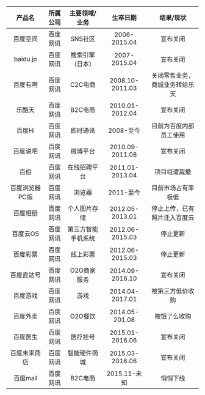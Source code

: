 |产品名   | 所属公司  |主要领域/业务   | 生卒日期  | 结果/现状  |
| :------------: | :------------: | :------------: | :------------: | :------------: |
| 百度空间 | 百度网讯 | SNS社区 | 2006-2015.04 | 宣布关闭 |
| baidu.jp | 百度网讯 | 搜索引擎（日本） | 2007-2015.04 | 宣布关闭 |
| 百度有啊 | 百度网讯 | C2C电商 | 2008.10-2011.03 | 关闭零售业务，商城业务转给乐天 |
| 乐酷天 | 百度网讯 | B2C电商 | 2010.01-2012.04 | 宣布关闭 |
| 百度Hi | 百度网讯 | 即时通讯 | 2008-至今 | 目前为百度内部员工使用 |
| 百度说吧 | 百度网讯 | 微博平台 | 2010.09-2011.08 | 宣布关闭 |
| 百伯 | 百度网讯 | 在线招聘平台 | 2011.01-2013.04 | 项目组遭裁撤 |
| 百度浏览器PC版  | 百度网讯  | 浏览器  | 2011-至今  | 目前市场占有率极低  |
| 百度相册  | 百度网讯  | 个人图片存储   | 2012.05-2013.01  | 停止上传，已有照片迁入百度云  |
| 百度云OS  | 百度网讯  | 第三方智能手机系统  | 2012.06-2015.03  | 停止更新|
| 百度彩票 | 百度网讯  | 线上彩票 | 2012.06-2015.03 |停止更新
| 百度直达号 | 百度网讯  | O2O商家服务 | 2014.09-2016.10 |宣布关闭|
| 百度游戏 | 百度网讯  | 游戏 | 2014.04-2017.01 |被第三方低价收购
| 百度外卖 | 百度网讯  | O2O餐饮 | 2014.05-201.08 |被饿了么收购
| 百度医生 | 百度网讯  | 医疗挂号 | 2015.01-2016.06 |宣布关闭
| 百度未来商店 | 百度网讯  | 智能硬件商城 | 2015.03-2016.06 |宣布关闭
| 百度mall | 百度网讯  | B2C电商 | 2015.11-未知 |悄悄下线
